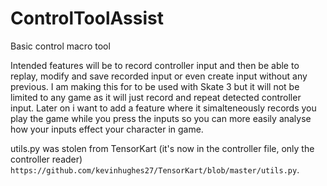 # ControlToolAssist
Basic control macro tool

Intended features will be to record controller input and then be able to replay, modify and save recorded input or even create input without any previous. I am making this for to be used with Skate 3 but
it will not be limited to any game as it will just record and repeat detected controller input. Later on i want to add a feature where it simalteneously records you play the game while you press the inputs so you can more easily analyse how your inputs effect your character in game.

utils.py was stolen from TensorKart (it's now in the controller file, only the controller reader) ```https://github.com/kevinhughes27/TensorKart/blob/master/utils.py```.
